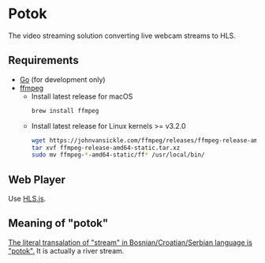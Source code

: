 # Potok

The video streaming solution converting live webcam streams to HLS.

## Requirements

- [Go](https://go.dev/) (for development only)
- [ffmpeg](https://www.ffmpeg.org/)
  - Install latest release for macOS
    ```sh
    brew install ffmpeg
    ```
  - Install latest release for Linux kernels >= v3.2.0
    ```sh
    wget https://johnvansickle.com/ffmpeg/releases/ffmpeg-release-amd64-static.tar.xz
    tar xvf ffmpeg-release-amd64-static.tar.xz
    sudo mv ffmpeg-*-amd64-static/ff* /usr/local/bin/
    ```

## Web Player

Use [HLS.js](https://github.com/video-dev/hls.js).

## Meaning of "potok"

[The literal transalation of "stream" in Bosnian/Croatian/Serbian language is "potok".](https://translate.google.com/?sl=en&tl=bs&text=stream&op=translate) It is actually a river stream.
